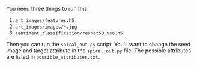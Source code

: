 You need three things to run this:
1. `art_images/features.h5`
2. `art_images/images/*.jpg`
3. `sentiment_classification/resnet50_vso.h5`

Then you can run the `spiral_out.py` script. You'll want to change the seed
image and target attribute in the `spiral_out.py` file. The possible attributes
are listed in `possible_attributes.txt`.
